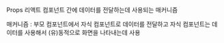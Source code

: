 Props
리액트 컴포넌트 간에 데이터를 전달하는데 사용되는 매커니즘 

매커니즘 : 부모 컴포넌트에서 자식 컴포넌트로 데이터를 전달하고
          자식 컴포넌트는 데이터를 사용해서 (유)동적으로 화면을 나타내는데 사용